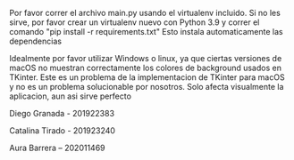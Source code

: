 Por favor correr el archivo main.py usando el virtualenv incluido. Si no les sirve, por favor crear un virtualenv nuevo
con Python 3.9 y correr el comando "pip install -r requirements.txt"
Esto instala automaticamente las dependencias

Idealmente por favor utilizar Windows o linux, ya que ciertas versiones de macOS no muestran correctamente los colores
de background usados en TKinter. Este es un problema de la implementacion de TKinter para macOS y no es un problema
solucionable por nosotros. Solo afecta visualmente la aplicacion, aun asi sirve perfecto

Diego Granada - 201922383

Catalina Tirado - 201923240

Aura Barrera – 202011469